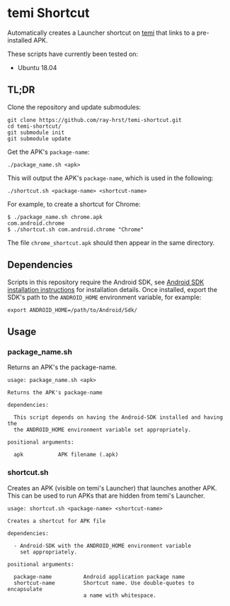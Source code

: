 # temi Shortcut

Automatically creates a Launcher shortcut on [temi](https://www.robotemi.com/) that links to a pre-installed APK.

These scripts have currently been tested on:
* Ubuntu 18.04


## TL;DR
Clone the repository and update submodules:
```
git clone https://github.com/ray-hrst/temi-shortcut.git
cd temi-shortcut/
git submodule init
git submodule update
```

Get the APK's `package-name`:
```
./package_name.sh <apk>
```

This will output the APK's `package-name`, which is used in the following:
```
./shortcut.sh <package-name> <shortcut-name>
```

For example, to create a shortcut for Chrome:
```
$ ./package_name.sh chrome.apk
com.android.chrome
$ ./shortcut.sh com.android.chrome "Chrome"
```

The file `chrome_shortcut.apk` should then appear in the same directory.


## Dependencies
Scripts in this repository require the Android SDK, see [Android SDK installation instructions](https://www.androidcentral.com/installing-android-sdk-windows-mac-and-linux-tutorial) for installation details. Once installed, export the SDK's path to the `ANDROID_HOME` environment variable, for example:
```
export ANDROID_HOME=/path/to/Android/Sdk/
```


## Usage
### package_name.sh
Returns an APK's the package-name.
```
usage: package_name.sh <apk>

Returns the APK's package-name

dependencies:

  This script depends on having the Android-SDK installed and having the
  the ANDROID_HOME environment variable set appropriately.

positional arguments:

  apk           APK filename (.apk)
```

### shortcut.sh
Creates an APK (visible on temi's Launcher) that launches another APK. This can be used to run APKs that are hidden from temi's Launcher.
```
usage: shortcut.sh <package-name> <shortcut-name>

Creates a shortcut for APK file

dependencies:

  - Android-SDK with the ANDROID_HOME environment variable
    set appropriately.

positional arguments:

  package-name          Android application package name
  shortcut-name         Shortcut name. Use double-quotes to encapsulate
                        a name with whitespace.
```

